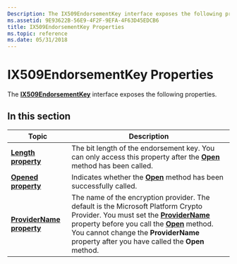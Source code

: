 ```yaml
---
Description: The IX509EndorsementKey interface exposes the following properties.
ms.assetid: 9E93622B-56E9-4F2F-9EFA-4F63D45EDCB6
title: IX509EndorsementKey Properties
ms.topic: reference
ms.date: 05/31/2018
---
```


# IX509EndorsementKey Properties

The [**IX509EndorsementKey**](/windows/desktop/api/Certenroll/nn-certenroll-ix509endorsementkey) interface exposes the following properties.

## In this section



| Topic                                                                        | Description                                                                                                                                                                                                                                                                                                                                               |
|------------------------------------------------------------------------------|-----------------------------------------------------------------------------------------------------------------------------------------------------------------------------------------------------------------------------------------------------------------------------------------------------------------------------------------------------------|
| [**Length property**](/windows/desktop/api/Certenroll/nf-certenroll-ix509endorsementkey-get_length)<br/>             | The bit length of the endorsement key. You can only access this property after the [**Open**](/windows/desktop/api/Certenroll/nf-certenroll-ix509endorsementkey-open) method has been called.<br/>                                                                                                                                                                                            |
| [**Opened property**](/windows/desktop/api/Certenroll/nf-certenroll-ix509endorsementkey-get_opened)<br/>             | Indicates whether the [**Open**](/windows/desktop/api/Certenroll/nf-certenroll-ix509endorsementkey-open) method has been successfully called.<br/>                                                                                                                                                                                                                                            |
| [**ProviderName property**](/windows/desktop/api/Certenroll/nf-certenroll-ix509endorsementkey-get_providername)<br/> | The name of the encryption provider. The default is the Microsoft Platform Crypto Provider. You must set the [**ProviderName**](/windows/desktop/api/Certenroll/nf-certenroll-ix509endorsementkey-get_providername) property before you call the [**Open**](/windows/desktop/api/Certenroll/nf-certenroll-ix509endorsementkey-open) method. You cannot change the **ProviderName** property after you have called the **Open** method.<br/> |



 

 

 





